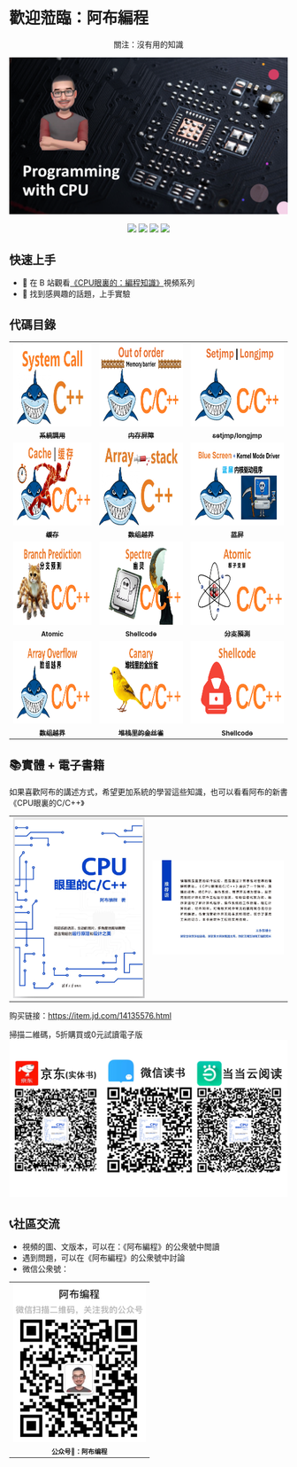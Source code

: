 # 歡迎蒞臨：阿布編程
<p align="center"> 關注：沒有用的知識 </p>
<p align="center">
    <img src="doc/wallpaper.png" alt="Why GuiLite"/>
</p>
<p align="center">
  <img src="https://img.shields.io/badge/build-passing-brightgreen.svg">
  <img src="https://img.shields.io/badge/platform-Windows%20%7C%20Linux%20%7C%20macOS%20%7C%20iOS%20%7C%20Android%20%7C%20MCU-brightgreen.svg">
  <img src="https://img.shields.io/badge/architecture-amd64%20%7C%20arm%20%7C%20arm64-blue.svg">
  <img src="https://img.shields.io/badge/license-Apache%202-blue.svg">
</p>

## 快速上手
- 👀 在 B 站觀看[《CPU眼裏的：編程知識》](https://space.bilibili.com/261582436)視頻系列
- 🧪 找到感興趣的話題，上手實驗

## 代碼目錄
<table>
  <tr>
    <td align="center"><a href="source/syscall.s"><img src="doc/syscall.jpg" height="150px;"/><br /><sub><b>系統調用</b></sub></a>
    <td align="center"><a href="source/mfence.cpp"><img src="doc/mfence.png" height="150px;"/><br /><sub><b>内存屏障</b></sub></a>
    <td align="center"><a href="source/setjmp-longjmp.c"><img src="doc/setjmp-longjmp.png" height="150px;"/><br /><sub><b>setjmp/longjmp</b></sub></a>
  </tr>
  <tr>
    <td align="center"><a href="source/cache.c"><img src="doc/cache.png" height="150px;"/><br /><sub><b>缓存</b></sub></a>
    <td align="center"><a href="source/arrayOverflow.c"><img src="doc/array.jpg" height="150px;"/><br /><sub><b>数组越界</b></sub></a>
    <td align="center"><a href="source/bsod/bsod.c"><img src="doc/bsod.png" height="150px;"/><br /><sub><b>蓝屏</b></sub></a>
  </tr>
  <tr>
    <td align="center"><a href="source/prediction.c"><img src="doc/prediction.png" height="150px;"/><br /><sub><b>Atomic</b></sub></a>
    <td align="center"><a href="source/spectre/spectre.c"><img src="doc/spectre.png" height="150px;"/><br /><sub><b>Shellcode</b></sub></a>
    <td align="center"><a href="source/atomic.c"><img src="doc/atomic.png" height="150px;"/><br /><sub><b>分支預測</b></sub></a>
  </tr>
  <tr>
    <td align="center"><a href="source/arrayOverflow.c"><img src="doc/overflow.png" height="150px;"/><br /><sub><b>数组越界</b></sub></a>
    <td align="center"><a href="source/canary.c"><img src="doc/canary.png" height="150px;"/><br /><sub><b>堆栈里的金丝雀</b></sub></a>
    <td align="center"><a href="source/shellcode/injectShellcode.c"><img src="doc/shellcode.png" height="150px;"/><br /><sub><b>Shellcode</b></sub></a>
  </tr>
</table>

## 📚實體 + 電子書籍
如果喜歡阿布的講述方式，希望更加系統的學習這些知識，也可以看看阿布的新書《CPU眼裏的C/C++》
<table>
  <tr>
    <td align="center"><img src="doc/cover-a.jpg" width="400px;"/>
    <td align="center"><img src="doc/cover-b.jpg" width="400px;"/>
  </tr>
</table>

购买链接：https://item.jd.com/14135576.html

掃描二維碼，5折購買或0元試讀電子版
![QR code](/doc/buy.png)

## 📞社區交流
- 視頻的圖、文版本，可以在：《阿布編程》的公衆號中閲讀
- 遇到問題，可以在《阿布編程》的公衆號中討論
- 微信公衆號：
<table>
  <tr>
    <td align="center"><img src="doc/VXGZH.jpg" width="240px;"/><br /><sub><b>公众号🔑：阿布编程</b></sub>
  </tr>
</table>
